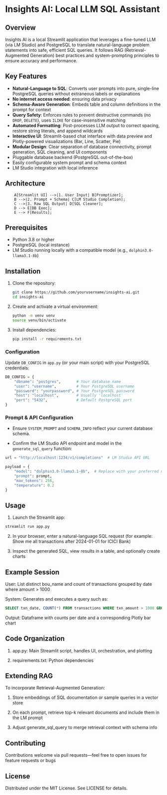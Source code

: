 # Insights AI: Local LLM SQL Assistant

## Overview
Insights AI is a local Streamlit application that leverages a fine-tuned LLM (via LM Studio) and PostgreSQL to translate natural-language problem statements into safe, efficient SQL queries. It follows RAG (Retrieval-Augmented Generation) best practices and system-prompting principles to ensure accuracy and performance.

## Key Features

- **Natural-Language to SQL**: Converts user prompts into pure, single-line PostgreSQL queries without extraneous labels or explanations
- **No internet access needed**: ensuring data privacy
- **Schema-Aware Generation**: Embeds table and column definitions in the prompt for context
- **Query Safety**: Enforces rules to prevent destructive commands (no `DROP`, `DELETE`), uses `ILIKE` for case-insensitive matching
- **Automated Formatting**: Post-processes LLM output to correct spacing, restore string literals, and append wildcards
- **Interactive UI**: Streamlit-based chat interface with data preview and Plotly-powered visualizations (Bar, Line, Scatter, Pie)
- **Modular Design**: Clear separation of database connectivity, prompt generation, SQL cleaning, and UI components
- Pluggable database backend (PostgreSQL out-of-the-box)
- Easily configurable system prompt and schema context
- LM Studio integration with local inference

## Architecture

```
    A[Streamlit UI] -->|1. User Input| B[Promptizer];
    B -->|2. Prompt + Schema| C[LM Studio Completion];
    C -->|3. Raw SQL Output| D[SQL Cleaner];
    D --> E[DB Exec];
    E --> F[Results];
```



## Prerequisites

- Python 3.8 or higher
- PostgreSQL (local instance)
- LM Studio running locally with a compatible model (e.g., `dolphin3.0-llama3.1-8b`)

## Installation

1. Clone the repository:
   ```bash
   git clone https://github.com/yourusername/insights-ai.git
   cd insights-ai

2. Create and activate a virtual environment:
   ```bash
   python -m venv venv
   source venv/bin/activate

3. Install dependencies:
   ```bash
   pip install -r requirements.txt

### Configuration

Update `DB_CONFIG` in `app.py` (or your main script) with your PostgreSQL credentials:

  ```python
  DB_CONFIG = {
      "dbname": "postgres",       # Your database name
      "user": "username",         # Your PostgreSQL username
      "password": "yourpassword", # Your PostgreSQL password
      "host": "localhost",        # Usually 'localhost'
      "port": "5432",             # Default PostgreSQL port
  }
```

### Prompt & API Configuration

- Ensure `SYSTEM_PROMPT` and `SCHEMA_INFO` reflect your current database schema.

- Confirm the LM Studio API endpoint and model in the `generate_sql_query` function:

```python
url = "http://localhost:1234/v1/completions"  # LM Studio API URL

payload = {
    "model": "dolphin3.0-llama3.1-8b",  # Replace with your preferred model
    "prompt": prompt,
    "max_tokens": 256,
    "temperature": 0.2
}
```

## Usage
1. Launch the Streamlit app:

```bash
streamlit run app.py
```

2. In your browser, enter a natural-language SQL request (for example: Show me all transactions after 2024-01-01 for ICICI Bank)

3. Inspect the generated SQL, view results in a table, and optionally create charts

## Example Session
User: List distinct bou_name and count of transactions grouped by date where amount > 1000

System: Generates and executes a query such as:

```sql
SELECT txn_date, COUNT(*) FROM transactions WHERE txn_amount > 1000 GROUP BY txn_date;
```

Output: Dataframe with counts per date and a corresponding Plotly bar chart

## Code Organization
1. app.py: Main Streamlit script, handles UI, orchestration, and plotting

5. requirements.txt: Python dependencies


## Extending RAG
To incorporate Retrieval-Augmented Generation:

1. Store embeddings of SQL documentation or sample queries in a vector store

2. On each prompt, retrieve top-k relevant documents and include them in the LM prompt

3. Adjust generate_sql_query to merge retrieval context with schema info

## Contributing
Contributions welcome via pull requests—feel free to open issues for feature requests or bugs

## License
Distributed under the MIT License. See LICENSE for details.







